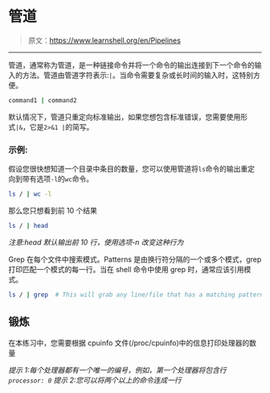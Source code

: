 # 管道

> 原文：<https://www.learnshell.org/en/Pipelines>

* * *

管道，通常称为管道，是一种链接命令并将一个命令的输出连接到下一个命令的输入的方法。管道由管道字符表示:`|`。当命令需要复杂或长时间的输入时，这特别方便。

```sh
command1 | command2 
```

默认情况下，管道只重定向标准输出，如果您想包含标准错误，您需要使用形式`|&`，它是`2>&1 |`的简写。

### 示例:

假设您很快想知道一个目录中条目的数量，您可以使用管道将`ls`命令的输出重定向到带有选项`-l`的`wc`命令。

```sh
ls / | wc -l 
```

那么您只想看到前 10 个结果

```sh
ls / | head 
```

*注意:head 默认输出前 10 行，使用选项-n 改变这种行为*

Grep 在每个文件中搜索模式。Patterns 是由换行符分隔的一个或多个模式，grep 打印匹配一个模式的每一行。当在 shell 命令中使用 grep 时，通常应该引用模式。

```sh
ls / | grep  # This will grab any line/file that has a matching pattern in it 
```

## 锻炼

在本练习中，您需要根据 cpuinfo 文件(/proc/cpuinfo)中的信息打印处理器的数量

*提示 1:每个处理器都有一个唯一的编号，例如，第一个处理器将包含行`processor: 0`* *提示 2:您可以将两个以上的命令连成一行*